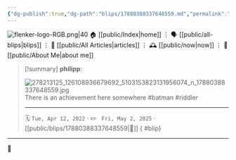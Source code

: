 ```yaml
---
{"dg-publish":true,"dg-path":"blips/17880388337648559.md","permalink":"/blips/17880388337648559/","title":"philipp on instagram @ 2022-04-12","created":"2022-04-12T15:00:00","updated":"2025-05-02T17:43:07"}
---
```



<div class="transclusion internal-embed is-loaded"><div class="markdown-embed">




![flenker-logo-RGB.png|40](/img/user/attachments/flenker-logo-RGB.png)
🏠 [[public/Index\|home]]  ⋮ 🗣️ [[public/all-blips\|blips]] ⋮  📝 [[public/All Articles\|articles]]  ⋮ 🕰️ [[public/now\|now]] ⋮ 🪪 [[public/About Me\|about me]]


</div></div>


> [!summary] **philipp**:
>
> ![278213125_126108936679692_5103153823131956074_n_17880388337648559.jpg](/img/user/attachments/278213125_126108936679692_5103153823131956074_n_17880388337648559.jpg)
> There is an achievement here somewhere #batman #riddler
> - - -
>
> 🗓️ <code>Tue, Apr 12, 2022</code>  · ✏️ <code> Fri, May 2, 2025</code>  · [[public/blips/17880388337648559\|🔗]]
{ #blip}


- - -

 👾
